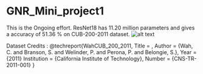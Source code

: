 # GNR_Mini_project1
This is the Ongoing effort.
ResNet18 has 11.20 million parameters and gives a accuracy of 51.36 % on CUB-200-2011 dataset.
![alt text]((https://github.com/Vaibhavrathore1999/GNR_Mini_project1/blob/main/Resnet18_result.png))


Dataset Credits :
@techreport{WahCUB_200_2011,
	Title = ,
	Author = {Wah, C. and Branson, S. and Welinder, P. and Perona, P. and Belongie, S.},
	Year = {2011}
	Institution = {California Institute of Technology},
	Number = {CNS-TR-2011-001}
}

